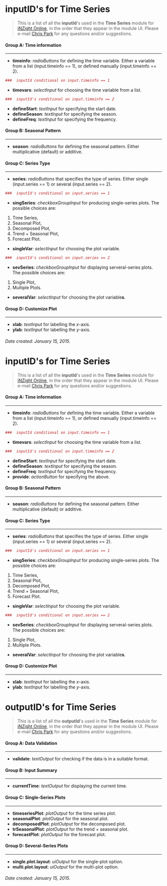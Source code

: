 # inputID's for Time Series

<!-- dilinger.io -->

> This is a list of all the **inputId**'s used in the **Time Series** module for [iNZight Online], in the order that they appear in the module UI. Please e-mail [Chris Park] for any questions and/or suggestions.

#### Group A: Time information

---

- **timeinfo**: _radioButtons_ for defining the time variable. Either a variable from a list (input.timeinfo == 1), or defined manually (input.timeinfo == 2).

```R
###  inputId conditional on input.timeinfo == 1
```

- **timevars**: _selectInput_ for choosing the time variable from a list.

```R
###  inputId's conditional on input.timeinfo == 2
```

- **defineStart**: _textInput_ for specifying the start date.
- **defineSeason**: _textInput_ for specifying the season.
- **defineFreq**: _textInput_ for specifying the frequency.

#### Group B: Seasonal Pattern

---

- **season**: _radioButtons_ for defining the seasonal pattern. Either multiplicative (default) or additive.

#### Group C: Series Type

---

- **series**: _radioButtons_ that specifies the type of series. Either single (input.series == 1) or several (input.series == 2).

```R
###  inputId's conditional on input.series == 1
```

- **singSeries**: _checkboxGroupInput_ for producing single-series plots. The possible choices are:

1.  Time Series,
2.  Seasonal Plot,
3.  Decomposed Plot,
4.  Trend + Seasonal Plot,
5.  Forecast Plot.

- **singleVar**: _selectInput_ for choosing the plot variable.

```R
###  inputId's conditional on input.series == 2
```

- **sevSeries**: _checkboxGroupInput_ for displaying serveral-series plots. The possible choices are:

1.  Single Plot,
2.  Multiple Plots.

- **severalVar**: _selectInput_ for choosing the plot variable**s**.

#### Group D: Customize Plot

---

- **xlab**: _textInput_ for labelling the _x_-axis.
- **ylab**: _textInput_ for labelling the _y_-axis.

###### Date created: January 15, 2015.

[iNZight Online]: http://docker.stat.auckland.ac.nz
[Chris Park]: cpar137@aucklanduni.ac.nz

# inputID's for Time Series

<!-- dilinger.io -->

> This is a list of all the **inputId**'s used in the **Time Series** module for [iNZight Online], in the order that they appear in the module UI. Please e-mail [Chris Park] for any questions and/or suggestions.

#### Group A: Time information

---

- **timeinfo**: _radioButtons_ for defining the time variable. Either a variable from a list (input.timeinfo == 1), or defined manually (input.timeinfo == 2).

```R
###  inputId conditional on input.timeinfo == 1
```

- **timevars**: _selectInput_ for choosing the time variable from a list.

```R
###  inputId's conditional on input.timeinfo == 2
```

- **defineStart**: _textInput_ for specifying the start date.
- **defineSeason**: _textInput_ for specifying the season.
- **defineFreq**: _textInput_ for specifying the frequency.
- **provide**: _actionButton_ for specifying the above.

#### Group B: Seasonal Pattern

---

- **season**: _radioButtons_ for defining the seasonal pattern. Either multiplicative (default) or additive.

#### Group C: Series Type

---

- **series**: _radioButtons_ that specifies the type of series. Either single (input.series == 1) or several (input.series == 2).

```R
###  inputId's conditional on input.series == 1
```

- **singSeries**: _checkboxGroupInput_ for producing single-series plots. The possible choices are:

1.  Time Series,
2.  Seasonal Plot,
3.  Decomposed Plot,
4.  Trend + Seasonal Plot,
5.  Forecast Plot.

- **singleVar**: _selectInput_ for choosing the plot variable.

```R
###  inputId's conditional on input.series == 2
```

- **sevSeries**: _checkboxGroupInput_ for displaying serveral-series plots. The possible choices are:

1.  Single Plot,
2.  Multiple Plots.

- **severalVar**: _selectInput_ for choosing the plot variable**s**.

#### Group D: Customize Plot

---

- **xlab**: _textInput_ for labelling the _x_-axis.
- **ylab**: _textInput_ for labelling the _y_-axis.

# outputID's for Time Series

<!-- dilinger.io -->

> This is a list of all the **outputId**'s used in the **Time Series** module for [iNZight Online], in the order that they appear in the module UI. Please e-mail [Chris Park] for any questions and/or suggestions.

#### Group A: Data Validation

---

- **validate**: _textOutput_ for checking if the data is in a suitable format.

#### Group B: Input Summary

---

- **currentTime**: _textOutput_ for displaying the current time.

#### Group C: Single-Series Plots

---

- **timeseriesPlot**: _plotOutput_ for the time series plot.
- **seasonalPlot**: _plotOutput_ for the seasonal plot.
- **decomposedPlot**: _plotOutput_ for the decomposed plot.
- **trSeasonalPlot**: _plotOutput_ for the trend + seasonal plot.
- **forecastPlot**: _plotOutput_ for the forecast plot.

#### Group D: Several-Series Plots

---

- **single.plot.layout**: _uiOutput_ for the single-plot option.
- **multi.plot.layout**: _uiOutput_ for the multi-plot option.

###### Date created: January 15, 2015.

[iNZight Lite]: http://docker.stat.auckland.ac.nz
[Chris Park]: cpar137@aucklanduni.ac.nz
